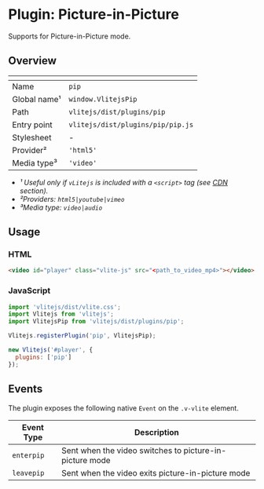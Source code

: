 # Plugin: Picture-in-Picture

Supports for Picture-in-Picture mode.

## Overview

| <!-- -->          | <!-- -->                          |
| ----------------- | --------------------------------- |
| Name              | `pip`                             |
| Global name&sup1; | `window.VlitejsPip`               |
| Path              | `vlitejs/dist/plugins/pip`        |
| Entry point       | `vlitejs/dist/plugins/pip/pip.js` |
| Stylesheet        | -                                 |
| Provider&sup2;    | `'html5'`                         |
| Media type&sup3;  | `'video'`                         |

- _&sup1; Useful only if `vLitejs` is included with a `<script>` tag (see [CDN](../../../README.md#CDN) section)._
- _&sup2;Providers: `html5|youtube|vimeo`_
- _&sup3;Media type: `video|audio`_

## Usage

### HTML

```html
<video id="player" class="vlite-js" src="<path_to_video_mp4>"></video>
```

### JavaScript

```js
import 'vlitejs/dist/vlite.css';
import Vlitejs from 'vlitejs';
import VlitejsPip from 'vlitejs/dist/plugins/pip';

Vlitejs.registerPlugin('pip', VlitejsPip);

new Vlitejs('#player', {
  plugins: ['pip']
});
```

## Events

The plugin exposes the following native `Event` on the `.v-vlite` element.

| Event Type | Description                                             |
| ---------- | ------------------------------------------------------- |
| `enterpip` | Sent when the video switches to picture-in-picture mode |
| `leavepip` | Sent when the video exits picture-in-picture mode       |
